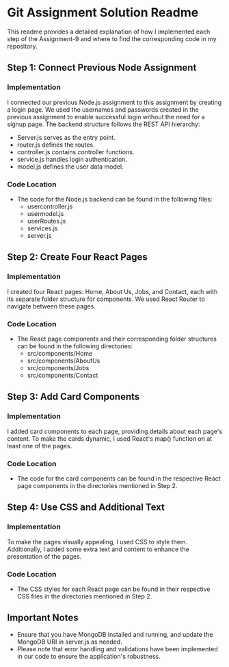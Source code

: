 # Git Assignment Solution Readme

This readme provides a detailed explanation of how I implemented each step of the Assignment-9 and where to find the corresponding code in my repository.



## Step 1: Connect Previous Node Assignment

### Implementation

I connected our previous Node.js assignment to this assignment by creating a login page. We used the usernames and passwords created in the previous assignment to enable successful login without the need for a signup page. The backend structure follows the REST API hierarchy:

- Server.js serves as the entry point.
- router.js defines the routes.
- controller.js contains controller functions.
- service.js handles login authentication.
- model.js defines the user data model.

### Code Location

- The code for the Node.js backend can be found in the following files:
  - usercontroller.js
  - usermodel.js
  - userRoutes.js
  - services.js
  - server.js

## Step 2: Create Four React Pages

### Implementation

I created four React pages: Home, About Us, Jobs, and Contact, each with its separate folder structure for components. We used React Router to navigate between these pages.

### Code Location

- The React page components and their corresponding folder structures can be found in the following directories:
  - src/components/Home
  - src/components/AboutUs
  - src/components/Jobs
  - src/components/Contact

## Step 3: Add Card Components

### Implementation

I added card components to each page, providing details about each page's content. To make the cards dynamic, I used React's map() function on at least one of the pages.

### Code Location

- The code for the card components can be found in the respective React page components in the directories mentioned in Step 2.

## Step 4: Use CSS and Additional Text

### Implementation

To make the pages visually appealing, I used CSS to style them. Additionally, I added some extra text and content to enhance the presentation of the pages.

### Code Location

- The CSS styles for each React page can be found in their respective CSS files in the directories mentioned in Step 2.


## Important Notes

- Ensure that you have MongoDB installed and running, and update the MongoDB URI in server.js as needed.
- Please note that error handling and validations have been implemented in our code to ensure the application's robustness.